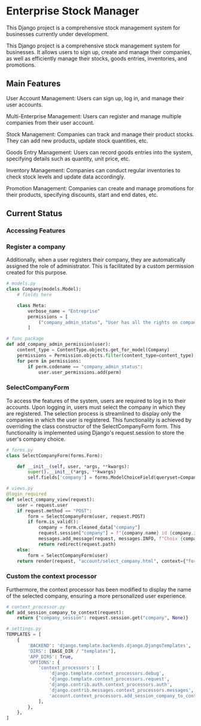 # Enterprise Stock Manager

This Django project is a comprehensive stock management system for businesses currently under development.

This Django project is a comprehensive stock management system for businesses. It allows users to sign up, create and
manage their companies, as well as efficiently manage their stocks, goods entries, inventories, and promotions.

## Main Features

User Account Management: Users can sign up, log in, and manage their user accounts.

Multi-Enterprise Management: Users can register and manage multiple companies from their user account.

Stock Management: Companies can track and manage their product stocks. They can add new products, update stock
quantities, etc.

Goods Entry Management: Users can record goods entries into the system, specifying details such as quantity, unit price,
etc.

Inventory Management: Companies can conduct regular inventories to check stock levels and update data accordingly.

Promotion Management: Companies can create and manage promotions for their products, specifying discounts, start and end
dates, etc.

## Current Status

### Accessing Features

### Register a company

Additionally, when a user registers their company, they are automatically assigned the role of administrator. This is
facilitated by a custom permission created for this purpose.

```python
# models.py
class Company(models.Model):
    # fields here

    class Meta:
        verbose_name = "Entreprise"
        permissions = [
            ("company_admin_status", "User has all the rights on company"),
        ]
```

```python
# func package
def add_company_admin_permission(user):
    content_type = ContentType.objects.get_for_model(Company)
    permissions = Permission.objects.filter(content_type=content_type)
    for perm in permissions:
        if perm.codename == "company_admin_status":
            user.user_permissions.add(perm)
```

### SelectCompanyForm

To access the features of the system, users are required to log in to their accounts. Upon logging in, users must select
the company in which they are registered. The selection process is streamlined to display only the companies in which
the user is registered. This functionality is achieved by overriding the class constructor of the SelectCompanyForm
form.
This functionality is implemented using Django's request.session to store the user's company choice.

```py
# forms.py
class SelectCompanyForm(forms.Form):

    def __init__(self, user, *args, **kwargs):
        super().__init__(*args, **kwargs)
        self.fields['company'] = forms.ModelChoiceField(queryset=Company.objects.filter(users=user), label="Entreprise")
```

```py
# views.py
@login_required
def select_company_view(request):
    user = request.user
    if request.method == "POST":
        form = SelectCompanyForm(user, request.POST)
        if form.is_valid():
            company = form.cleaned_data["company"]
            request.session["company"] = f"{company.name} id {company.identification}"
            messages.add_message(request, messages.INFO, f"Choix {company} validé.")
            return redirect(request.path)
    else:
        form = SelectCompanyForm(user)
    return render(request, "account/select_company.html", context={"form": form})
```

###  Custom the context processor

Furthermore, the context processor has been modified to display the name of the selected company, ensuring a more
personalized user experience.

```python
# context_processor.py
def add_session_company_to_context(request):
    return {"company_session": request.session.get("company", None)}
```

```python
# settings.py
TEMPLATES = [
    {
        'BACKEND': 'django.template.backends.django.DjangoTemplates',
        'DIRS': [BASE_DIR / "templates"],
        'APP_DIRS': True,
        'OPTIONS': {
            'context_processors': [
                'django.template.context_processors.debug',
                'django.template.context_processors.request',
                'django.contrib.auth.context_processors.auth',
                'django.contrib.messages.context_processors.messages',
                'account.context_processors.add_session_company_to_context',
            ],
        },
    },
]
```

